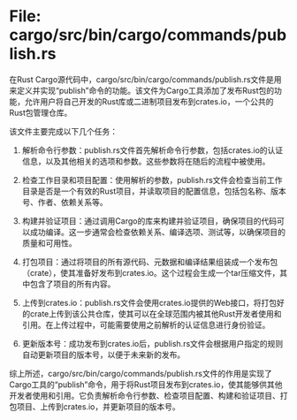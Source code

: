 # File: cargo/src/bin/cargo/commands/publish.rs

在Rust Cargo源代码中，cargo/src/bin/cargo/commands/publish.rs文件是用来定义并实现“publish”命令的功能。该文件为Cargo工具添加了发布Rust包的功能，允许用户将自己开发的Rust库或二进制项目发布到crates.io，一个公共的Rust包管理仓库。

该文件主要完成以下几个任务：

1. 解析命令行参数：publish.rs文件首先解析命令行参数，包括crates.io的认证信息，以及其他相关的选项和参数。这些参数将在随后的流程中被使用。

2. 检查工作目录和项目配置：使用解析的参数，publish.rs文件会检查当前工作目录是否是一个有效的Rust项目，并读取项目的配置信息，包括包名称、版本号、作者、依赖关系等。

3. 构建并验证项目：通过调用Cargo的库来构建并验证项目，确保项目的代码可以成功编译。这一步通常会检查依赖关系、编译选项、测试等，以确保项目的质量和可用性。

4. 打包项目：通过将项目的所有源代码、元数据和编译结果组装成一个发布包（crate），使其准备好发布到crates.io。这个过程会生成一个tar压缩文件，其中包含了项目的所有内容。

5. 上传到crates.io：publish.rs文件会使用crates.io提供的Web接口，将打包好的crate上传到该公共仓库，使其可以在全球范围内被其他Rust开发者使用和引用。在上传过程中，可能需要使用之前解析的认证信息进行身份验证。

6. 更新版本号：成功发布到crates.io后，publish.rs文件会根据用户指定的规则自动更新项目的版本号，以便于未来新的发布。

综上所述，cargo/src/bin/cargo/commands/publish.rs文件的作用是实现了Cargo工具的“publish”命令，用于将Rust项目发布到crates.io，使其能够供其他开发者使用和引用。它负责解析命令行参数、检查项目配置、构建和验证项目、打包项目、上传到crates.io，并更新项目的版本号。

